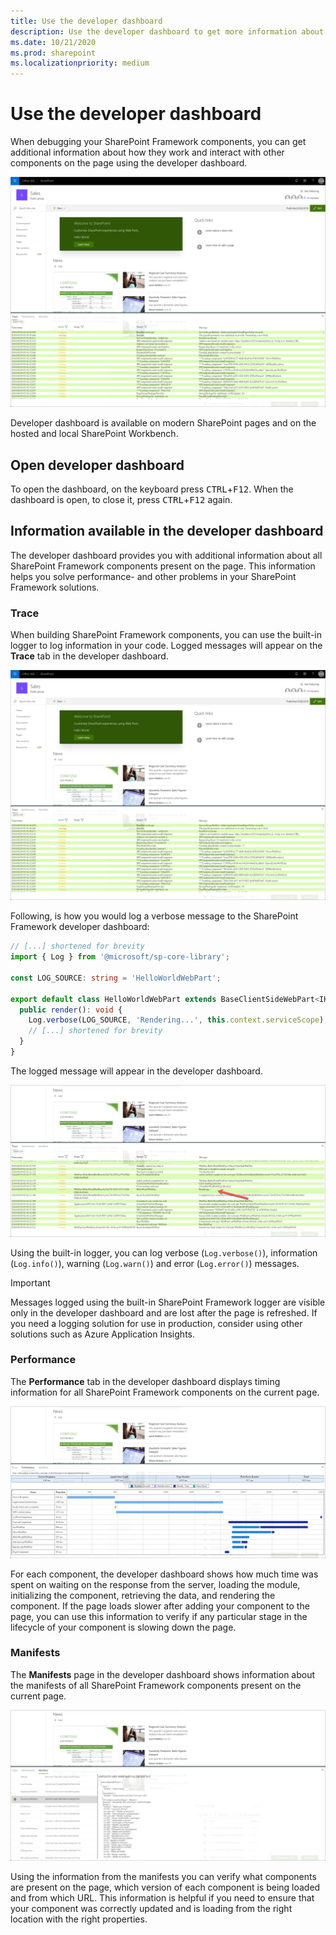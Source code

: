 ```yaml
---
title: Use the developer dashboard
description: Use the developer dashboard to get more information about the SharePoint Framework components on the page
ms.date: 10/21/2020
ms.prod: sharepoint
ms.localizationpriority: medium
---
```

# Use the developer dashboard

When debugging your SharePoint Framework components, you can get additional information about how they work and interact with other components on the page using the developer dashboard.

![Developer dashboard activated on a modern SharePoint page](../images/developer-dashboard-modern-page.png)

Developer dashboard is available on modern SharePoint pages and on the hosted and local SharePoint Workbench.

## Open developer dashboard

To open the dashboard, on the keyboard press <kbd>CTRL</kbd>+<kbd>F12</kbd>. When the dashboard is open, to close it, press <kbd>CTRL</kbd>+<kbd>F12</kbd> again.

## Information available in the developer dashboard

The developer dashboard provides you with additional information about all SharePoint Framework components present on the page. This information helps you solve performance- and other problems in your SharePoint Framework solutions.

### Trace

When building SharePoint Framework components, you can use the built-in logger to log information in your code. Logged messages will appear on the **Trace** tab in the developer dashboard.

![The 'Trace' tab activated in the developer dashboard](../images/developer-dashboard-modern-page.png)

Following, is how you would log a verbose message to the SharePoint Framework developer dashboard:

```typescript
// [...] shortened for brevity
import { Log } from '@microsoft/sp-core-library';

const LOG_SOURCE: string = 'HelloWorldWebPart';

export default class HelloWorldWebPart extends BaseClientSideWebPart<IHelloWorldWebPartProps> {
  public render(): void {
    Log.verbose(LOG_SOURCE, 'Rendering...', this.context.serviceScope);
    // [...] shortened for brevity
  }
}
```

The logged message will appear in the developer dashboard.

![Verbose message logged from a SharePoint Framework web part displayed in the developer dashboard](../images/developer-dashboard-verbose-message.png)

Using the built-in logger, you can log verbose (`Log.verbose()`), information (`Log.info()`), warning (`Log.warn()`) and error (`Log.error()`) messages.

> [!IMPORTANT]
> Messages logged using the built-in SharePoint Framework logger are visible only in the developer dashboard and are lost after the page is refreshed. If you need a logging solution for use in production, consider using other solutions such as Azure Application Insights.

### Performance

The **Performance** tab in the developer dashboard displays timing information for all SharePoint Framework components on the current page.

![The 'Performance' tab activated in the developer dashboard](../images/developer-dashboard-performance.png)

For each component, the developer dashboard shows how much time was spent on waiting on the response from the server, loading the module, initializing the component, retrieving the data, and rendering the component. If the page loads slower after adding your component to the page, you can use this information to verify if any particular stage in the lifecycle of your component is slowing down the page.

### Manifests

The **Manifests** page in the developer dashboard shows information about the manifests of all SharePoint Framework components present on the current page.

![The 'Manifests' tab activated in the developer dashboard](../images/developer-dashboard-manifests.png)

Using the information from the manifests you can verify what components are present on the page, which version of each component is being loaded and from which URL. This information is helpful if you need to ensure that your component was correctly updated and is loading from the right location with the right properties.
